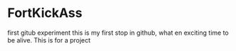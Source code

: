 # FortKickAss
first gitub experiment
this is my first stop in github, what en exciting time to be alive. This is for a project
